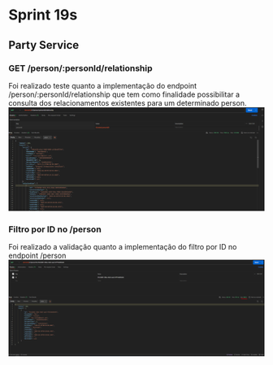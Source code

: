 # Sprint 19s

## Party Service
### GET /person/:personId/relationship
Foi realizado teste quanto a implementação do endpoint /person/:personId/relationship que tem como finalidade possibilitar a consulta dos relacionamentos existentes para um determinado person.
![Relationship](./arquivos/Screenshot_74.png)

### Filtro por ID no /person
Foi realizado a validação quanto a implementação do filtro por ID no endpoint /person
![FilterID](./arquivos/Screenshot_83.png)